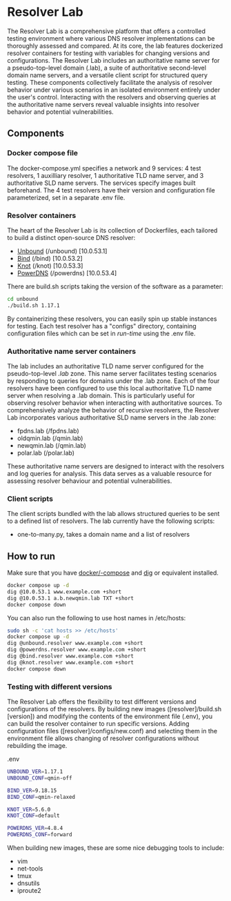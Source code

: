 # Resolver Lab

The Resolver Lab is a comprehensive platform that offers a controlled testing
environment where various DNS resolver implementations can be thoroughly
assessed and compared. At its core, the lab features dockerized resolver
containers for testing with variables for changing versions and configurations.
The Resolver Lab includes an authoritative name server for a pseudo-top-level
domain (.lab), a suite of authoritative second-level domain name servers, and a
versatile client script for structured query testing. These components
collectively facilitate the analysis of resolver behavior under various
scenarios in an isolated environment entirely under the user's control.
Interacting with the resolvers and observing queries at the authoritative name
servers reveal valuable insights into resolver behavior and potential
vulnerabilities.


## Components
### Docker compose file
The docker-compose.yml specifies a network and 9 services: 4 test resolvers, 1
auxilliary resolver, 1 authoritative TLD name server, and 3 authoritative SLD
name servers. The services specify images built beforehand. The 4 test
resolvers have their version and configuration file parameterized, set in a
separate .env file.


### Resolver containers
The heart of the Resolver Lab is its collection of Dockerfiles, each tailored
to build a distinct open-source DNS resolver:
- [Unbound](https://nlnetlabs.nl/projects/unbound/about/) (/unbound) [10.0.53.1]
- [Bind](https://www.isc.org/download/#BIND) (/bind) [10.0.53.2]
- [Knot](https://www.knot-resolver.cz/) (/knot) [10.0.53.3]
- [PowerDNS](https://www.powerdns.com/powerdns-recursor) (/powerdns) [10.0.53.4]

There are build.sh scripts taking the version of the software as a parameter:
```bash
cd unbound
./build.sh 1.17.1
```

By containerizing these resolvers, you can easily spin up stable instances for
testing. Each test resolver has a "configs" directory, containing configuration 
files which can be set in *run-time* using the .env file.

### Authoritative name server containers
The lab includes an authoritative TLD name server configured for the
pseudo-top-level *.lab* zone. This name server facilitates testing scenarios by
responding to queries for domains under the .lab zone.  Each of the four
resolvers have been configured to use this local authoritative TLD name server
when resolving a .lab domain.  This is particularly useful for observing
resolver behavior when interacting with authoritative sources.  To
comprehensively analyze the behavior of recursive resolvers, the Resolver Lab
incorporates various authoritative SLD name servers in the .lab zone:
- fpdns.lab (/fpdns.lab)
- oldqmin.lab (/qmin.lab)
- newqmin.lab (/qmin.lab)
- polar.lab (/polar.lab)

These authoritative name servers are designed to interact with the resolvers
and log queries for analysis. This data serves as a valuable resource for
assessing resolver behaviour and potential vulnerabilities.

### Client scripts
The client scripts bundled with the lab allows structured queries to be sent to 
a defined list of resolvers. The lab currently have the following scripts:
- one-to-many.py, takes a domain name and a list of resolvers

## How to run
Make sure that you have [docker/-compose](https://docs.docker.com/engine/install/) 
and [dig](https://linux.die.net/man/1/dig) or equivalent installed.
```sh
docker compose up -d
dig @10.0.53.1 www.example.com +short
dig @10.0.53.1 a.b.newqmin.lab TXT +short
docker compose down
```

You can also run the following to use host names in /etc/hosts:
```bash
sudo sh -c 'cat hosts >> /etc/hosts'
docker compose up -d
dig @unbound.resolver www.example.com +short
dig @powerdns.resolver www.example.com +short
dig @bind.resolver www.example.com +short
dig @knot.resolver www.example.com +short
docker compose down
```

### Testing with different versions
The Resolver Lab offers the flexibility to test different versions and
configurations of the resolvers.  By building new images ([resolver]/build.sh
[version]) and modifying the contents of the environment file (.env), you can
build the resolver container to run specific versions.
Adding configuration files ([resolver]/configs/new.conf) and selecting them in
the environment file allows changing of resolver configurations without
rebuilding the image.

.env
```bash
UNBOUND_VER=1.17.1
UNBOUND_CONF=qmin-off

BIND_VER=9.18.15
BIND_CONF=qmin-relaxed

KNOT_VER=5.6.0
KNOT_CONF=default

POWERDNS_VER=4.8.4
POWERDNS_CONF=forward
```

When building new images, these are some nice debugging tools to include:
- vim
- net-tools
- tmux
- dnsutils
- iproute2

